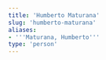 ```yaml
---
title: 'Humberto Maturana'
slug: 'humberto-maturana'
aliases:
- '''Maturana, Humberto'''
type: 'person'
---
```


